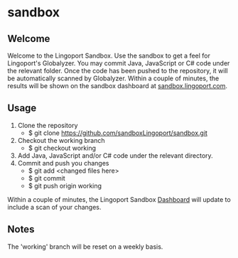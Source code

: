 # sandbox

## Welcome
Welcome to the Lingoport Sandbox. Use the sandbox to get a feel for Lingoport's
Globalyzer. You may commit Java, JavaScript or C# code under the relevant
folder. Once the code has been pushed to the repository, it will be
automatically scanned by Globalyzer. Within a couple of minutes, the results
will be shown on the sandbox dashboard at [sandbox.lingoport.com](http://sandbox.lingoport.com).

## Usage

1. Clone the repository
   * $ git clone https://github.com/sandboxLingoport/sandbox.git
2. Checkout the working branch
   * $ git checkout working
3. Add Java, JavaScript and/or C# code under the relevant directory.
4. Commit and push you changes
   * $ git add &lt;changed files here&gt;
   * $ git commit
   * $ git push origin working

Within a couple of minutes, the Lingoport Sandbox
[Dashboard](http://sandbox.lingoport.com) will update to include a scan of your changes.

## Notes

The 'working' branch will be reset on a weekly basis.
